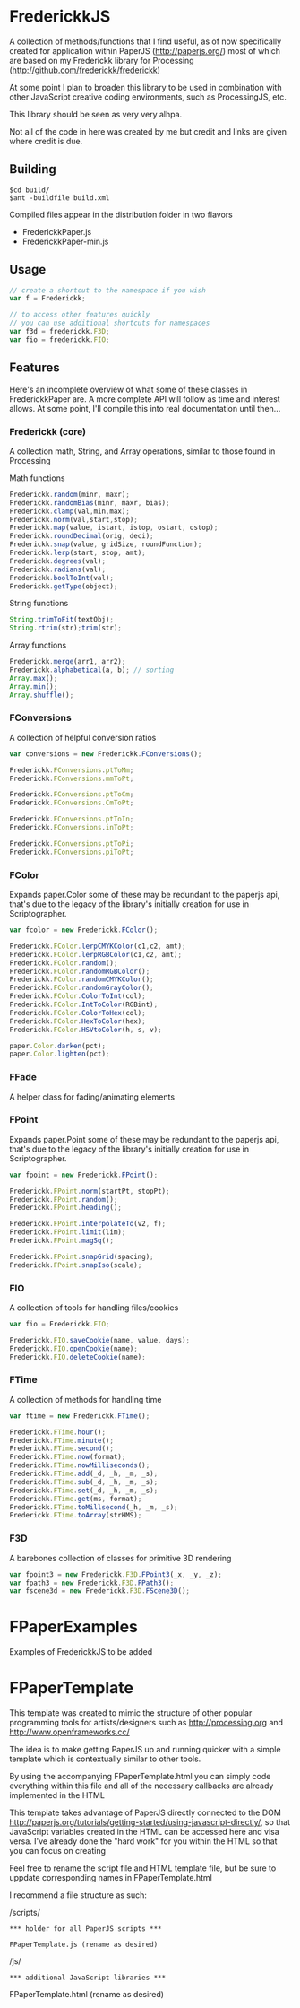 FrederickkJS
============

A collection of methods/functions that I find useful, as of now specifically created for application within PaperJS (http://paperjs.org/) most of which are based on my Frederickk library for Processing (http://github.com/frederickk/frederickk)


At some point I plan to broaden this library to be used in combination with other JavaScript creative coding environments, such as ProcessingJS, etc.


This library should be seen as very very alhpa.


Not all of the code in here was created by me but credit and links are given where credit is due.



Building
-------------

```
$cd build/
$ant -buildfile build.xml
```


Compiled files appear in the distribution folder in two flavors


- FrederickkPaper.js
- FrederickkPaper-min.js



Usage
-------------


```javascript
// create a shortcut to the namespace if you wish
var f = Frederickk;

// to access other features quickly
// you can use additional shortcuts for namespaces
var f3d = frederickk.F3D;
var fio = frederickk.FIO;
```


Features
-------------


Here's an incomplete overview of what some of these classes in FrederickkPaper are. A more complete API will follow as time and interest allows. At some point, I'll compile this into real documentation until then...


### Frederickk (core) ###
A collection math, String, and Array operations, similar to those found in Processing


Math functions


```javascript
Frederickk.random(minr, maxr);
Frederickk.randomBias(minr, maxr, bias);
Frederickk.clamp(val,min,max);
Frederickk.norm(val,start,stop);
Frederickk.map(value, istart, istop, ostart, ostop);
Frederickk.roundDecimal(orig, deci);
Frederickk.snap(value, gridSize, roundFunction);
Frederickk.lerp(start, stop, amt);
Frederickk.degrees(val);
Frederickk.radians(val);
Frederickk.boolToInt(val);
Frederickk.getType(object);
```

String functions


```javascript
String.trimToFit(textObj);
String.rtrim(str);trim(str);
```

Array functions


```javascript
Frederickk.merge(arr1, arr2);
Frederickk.alphabetical(a, b); // sorting
Array.max();
Array.min();
Array.shuffle();
```


### FConversions ###
A collection of helpful conversion ratios


```javascript
var conversions = new Frederickk.FConversions();

Frederickk.FConversions.ptToMm;
Frederickk.FConversions.mmToPt;

Frederickk.FConversions.ptToCm;
Frederickk.FConversions.CmToPt;

Frederickk.FConversions.ptToIn;
Frederickk.FConversions.inToPt;

Frederickk.FConversions.ptToPi;
Frederickk.FConversions.piToPt;
```


### FColor ###
Expands paper.Color some of these may be redundant to the paperjs api, that's due to the legacy of the library's initially creation for use in Scriptographer.


```javascript
var fcolor = new Frederickk.FColor();

Frederickk.FColor.lerpCMYKColor(c1,c2, amt);
Frederickk.FColor.lerpRGBColor(c1,c2, amt);
Frederickk.FColor.random();
Frederickk.FColor.randomRGBColor();
Frederickk.FColor.randomCMYKColor();
Frederickk.FColor.randomGrayColor();
Frederickk.FColor.ColorToInt(col);
Frederickk.FColor.IntToColor(RGBint);
Frederickk.FColor.ColorToHex(col);
Frederickk.FColor.HexToColor(hex);
Frederickk.FColor.HSVtoColor(h, s, v);

paper.Color.darken(pct);
paper.Color.lighten(pct);
```


### FFade ###
A helper class for fading/animating elements



### FPoint ###
Expands paper.Point some of these may be redundant to the paperjs api, that's due to the legacy of the library's initially creation for use in Scriptographer.

```javascript
var fpoint = new Frederickk.FPoint();

Frederickk.FPoint.norm(startPt, stopPt);
Frederickk.FPoint.random();
Frederickk.FPoint.heading();

Frederickk.FPoint.interpolateTo(v2, f);
Frederickk.FPoint.limit(lim);
Frederickk.FPoint.magSq();

Frederickk.FPoint.snapGrid(spacing);
Frederickk.FPoint.snapIso(scale);
```



### FIO ###
A collection of tools for handling files/cookies


```javascript
var fio = Frederickk.FIO;

Frederickk.FIO.saveCookie(name, value, days);
Frederickk.FIO.openCookie(name);
Frederickk.FIO.deleteCookie(name);
```


### FTime ###
A collection of methods for handling time

```javascript
var ftime = new Frederickk.FTime();

Frederickk.FTime.hour();
Frederickk.FTime.minute();
Frederickk.FTime.second();
Frederickk.FTime.now(format);
Frederickk.FTime.nowMilliseconds();
Frederickk.FTime.add(_d, _h, _m, _s);
Frederickk.FTime.sub(_d, _h, _m, _s);
Frederickk.FTime.set(_d, _h, _m, _s);
Frederickk.FTime.get(ms, format);
Frederickk.FTime.toMillsecond(_h, _m, _s);
Frederickk.FTime.toArray(strHMS);
```


### F3D ###
A barebones collection of classes for primitive 3D rendering

```javascript
var fpoint3 = new Frederickk.F3D.FPoint3(_x, _y, _z);
var fpath3 = new Frederickk.F3D.FPath3();
var fscene3d = new Frederickk.F3D.FScene3D();
```



FPaperExamples
============

Examples of FrederickkJS to be added




FPaperTemplate
============

This template was created to mimic the structure of other popular programming tools for artists/designers such as http://processing.org and http://www.openframeworks.cc/

The idea is to make getting PaperJS up and running quicker with a simple template which is contextually similar to other tools.

By using the accompanying FPaperTemplate.html you can simply code everything within this file and all of the necessary callbacks are already implemented in the HTML

This template takes advantage of PaperJS directly connected to the DOM http://paperjs.org/tutorials/getting-started/using-javascript-directly/, so that JavaScript variables created in the HTML can be accessed here and visa versa. I've already done the "hard work" for you within the HTML so that you can focus on creating

Feel free to rename the script file and HTML template file, but be sure to uppdate corresponding names in FPaperTemplate.html

I recommend a file structure as such:


/scripts/

	*** holder for all PaperJS scripts ***

	FPaperTemplate.js (rename as desired)

/js/

	*** additional JavaScript libraries ***


FPaperTemplate.html (rename as desired)

